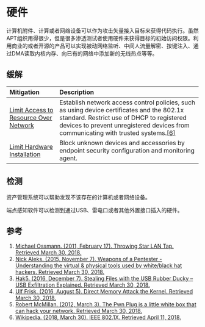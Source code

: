 # 硬件

计算机附件、计算或者网络设备可以作为攻击矢量接入目标来获得代码执行。虽然APT组织用得很少，但是很多渗透测试者使用硬件来获得目标的初始访问权限。利用商业的或者开源的产品可以实现被动网络监听、中间人流量解密、按键注入、通过DMA读取内核内存、向已有的网络中添加新的无线热点等等。

## 缓解

| Mitigation | Description |
| :--- | :--- |
| [Limit Access to Resource Over Network](https://attack.mitre.org/mitigations/M1035) | Establish network access control policies, such as using device certificates and the 802.1x standard. Restrict use of DHCP to registered devices to prevent unregistered devices from communicating with trusted systems.[\[6\]](https://en.wikipedia.org/wiki/IEEE_802.1X) |
| [Limit Hardware Installation](https://attack.mitre.org/mitigations/M1034) | Block unknown devices and accessories by endpoint security configuration and monitoring agent. |

## 检测

资产管理系统可以帮助发现不该存在的计算机或者网络设备。

端点感知软件可以检测到通过USB、雷电口或者其他外置接口插入的硬件。

## 参考

1. [Michael Ossmann. \(2011, February 17\). Throwing Star LAN Tap. Retrieved March 30, 2018.](https://ossmann.blogspot.com/2011/02/throwing-star-lan-tap.html)
2. [Nick Aleks. \(2015, November 7\). Weapons of a Pentester - Understanding the virtual & physical tools used by white/black hat hackers. Retrieved March 30, 2018.](http://www.bsidesto.ca/2015/slides/Weapons_of_a_Penetration_Tester.pptx)
3. [Hak5. \(2016, December 7\). Stealing Files with the USB Rubber Ducky – USB Exfiltration Explained. Retrieved March 30, 2018.](https://www.hak5.org/blog/main-blog/stealing-files-with-the-usb-rubber-ducky-usb-exfiltration-explained)
4. [Ulf Frisk. \(2016, August 5\). Direct Memory Attack the Kernel. Retrieved March 30, 2018.](https://www.youtube.com/watch?v=fXthwl6ShOg)
5. [Robert McMillan. \(2012, March 3\). The Pwn Plug is a little white box that can hack your network. Retrieved March 30, 2018.](https://arstechnica.com/information-technology/2012/03/the-pwn-plug-is-a-little-white-box-that-can-hack-your-network/)
6. [Wikipedia. \(2018, March 30\). IEEE 802.1X. Retrieved April 11, 2018.](https://en.wikipedia.org/wiki/IEEE_802.1X)



